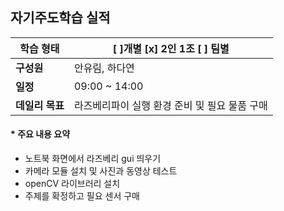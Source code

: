 ## 자기주도학습 실적


| **학습 형태** | [ ]개별 [x] 2인 1조 [ ] 팀별 |
| ------------- | -------------------------- |
| **구성원** | 안유림, 하다연 |
| **일정** | 09:00 ~ 14:00 |
| **데일리 목표** | 라즈베리파이 실행 환경 준비 및 필요 물품 구매 |



#### * 주요 내용 요약

- 노트북 화면에서 라즈베리 gui 띄우기
- 카메라 모듈 설치 및 사진과 동영상 테스트
- openCV 라이브러리 설치
- 주제를 확정하고 필요 센서 구매


